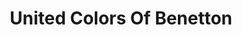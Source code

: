 ---
title: "United Colors Of Benetton"
url: /elche-elx/united-colors-of-benetton/
shop: Kleidung
---